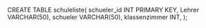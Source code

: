 CREATE TABLE schuleliste(
schueler_id INT PRIMARY KEY,
Lehrer VARCHAR(50),
schueler VARCHAR(50),
klassenzimmer INT,
);
